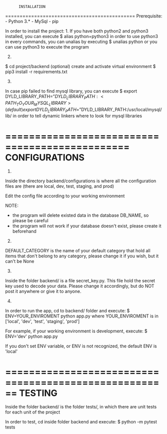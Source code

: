           INSTALLATION
=============================================
Prerequisite:
    - Python 3.*
    - MySql
    - pip

In order to install the project:
   1.
   If you have both python2 and python3 installed, you can execute
      $ alias python=python3
   in order to use python3 in every commands, you can unalias by executing
      $ unalias python
   or you can use python3 to execute the program

   2.   
   $ cd project/backend
   (optional) create and activate virtual environment
   $ pip3 install -r requirements.txt

   3.
   In case pip failed to find mysql library, you can execute
      $ export DYLD_LIBRARY_PATH=”$DYLD_LIBRARY_PATH:<PATH_TO_YOUR_MYSQL_LIBRARY>
      (default) export DYLD_LIBRARY_PATH=”$DYLD_LIBRARY_PATH:/usr/local/mysql/lib/
   in order to tell dynamic linkers where to look for mysql libraries


===============================================
          CONFIGURATIONS
=============================================== 
1.
Inside the directory backend/configurations is where all the configuration files
are (there are local, dev, test, staging, and prod)

Edit the config file according to your working environment

NOTE:
- the program will delete existed data in the database DB_NAME, so please be careful
- the program will not work if your database doesn't exist, please create it beforehand

2.
DEFAULT_CATEGORY is the name of your default category that hold all items that don't 
belong to any category, please change it if you wish, but it can't be None

3.
Inside the folder backend/ is a file secret_key.py.
This file hold the secret key used to decode your data. Please change it accordingly,
but do NOT post it anywhere or give it to anyone.

4.
In order to run the app, cd to backend/ folder and execute:
   $ ENV=YOUR_ENVIROMENT python app.py
where YOUR_ENVIROMENT is in ['local', 'dev', 'test', 'staging', 'prod']

For example, if your working environment is development, execute:
   $ ENV='dev' python app.py

If you don't set ENV variable, or ENV is not recognized, the default ENV is 'local'


======================================================
               TESTING
======================================================
Inside the folder backend/ is the folder tests/, in which there are
unit tests for each unit of the project

In order to test, cd inside folder backend and execute:
   $ python -m pytest tests
